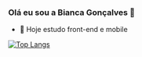 ### Olá eu sou a Bianca Gonçalves 🚀

- 🔭 Hoje estudo front-end e mobile

[![Top Langs](https://github-readme-stats.vercel.app/api/top-langs/?username=primya&layout=compact)](https://github.com/anuraghazra/github-readme-stats)


<!--
**PrimYA/PrimYA** is a ✨ _special_ ✨ repository because its `README.md` (this file) appears on your GitHub profile.

Here are some ideas to get you started: 

- 🔭 I’m currently working on ...
- 🌱 I’m currently learning ...
- 👯 I’m looking to collaborate on ...
- 🤔 I’m looking for help with ...
- 💬 Ask me about ...
- 📫 How to reach me: ...
- 😄 Pronouns: ...
- ⚡ Fun fact: ...
-->

